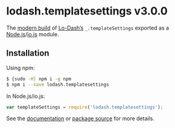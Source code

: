 # lodash.templatesettings v3.0.0

The [modern build](https://github.com/lodash/lodash/wiki/Build-Differences) of [Lo-Dash’s](https://lodash.com/) `_.templateSettings` exported as a [Node.js](http://nodejs.org/)/[io.js](https://iojs.org/) module.

## Installation

Using npm:

```bash
$ {sudo -H} npm i -g npm
$ npm i --save lodash.templatesettings
```

In Node.js/io.js:

```js
var templateSettings = require('lodash.templatesettings');
```

See the [documentation](https://lodash.com/docs#templateSettings) or [package source](https://github.com/lodash/lodash/blob/3.0.0-npm-packages/lodash.templatesettings/index.js) for more details.
